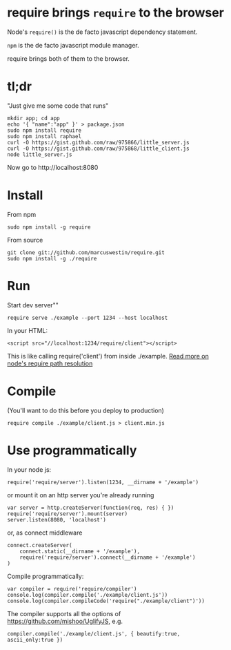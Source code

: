 require brings `require` to the browser
=======================================

Node's `require()` is the de facto javascript dependency statement.

`npm` is the de facto javascript module manager.

require brings both of them to the browser.

tl;dr
=====
"Just give me some code that runs"

	mkdir app; cd app
	echo '{ "name":"app" }' > package.json
	sudo npm install require
	sudo npm install raphael
	curl -O https://gist.github.com/raw/975866/little_server.js
	curl -O https://gist.github.com/raw/975868/little_client.js
	node little_server.js

Now go to http://localhost:8080

Install
=======
From npm

	sudo npm install -g require

From source

	git clone git://github.com/marcuswestin/require.git
	sudo npm install -g ./require

Run
===
Start dev server""

	require serve ./example --port 1234 --host localhost

In your HTML:

	<script src="//localhost:1234/require/client"></script>

This is like calling require('client') from inside ./example.
[Read more on node's require path resolution](http://nodejs.org/docs/latest/api/all.html#modules)

Compile
=======
(You'll want to do this before you deploy to production)

	require compile ./example/client.js > client.min.js

Use programmatically
====================
In your node js:

	require('require/server').listen(1234, __dirname + '/example')

or mount it on an http server you're already running

	var server = http.createServer(function(req, res) { })
	require('require/server').mount(server)
	server.listen(8080, 'localhost')

or, as connect middleware

	connect.createServer(
		connect.static(__dirname + '/example'),
		require('require/server').connect(__dirname + '/example')
	)

Compile programmatically:

	var compiler = require('require/compiler')
	console.log(compiler.compile('./example/client.js'))
	console.log(compiler.compileCode('require("./example/client")'))

The compiler supports all the options of https://github.com/mishoo/UglifyJS, e.g.

	compiler.compile('./example/client.js', { beautify:true, ascii_only:true })
